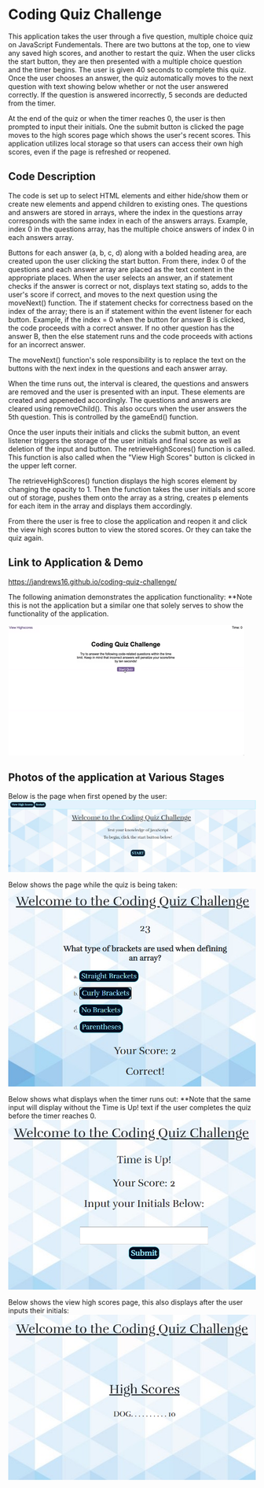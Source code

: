 # Coding Quiz Challenge

This application takes the user through a five question, multiple choice quiz on JavaScript Fundementals. There are two buttons at the top, one to view any saved high scores, and another to restart the quiz. When the user clicks the start button, they are then presented with a multiple choice question and the timer begins. The user is given 40 seconds to complete this quiz. Once the user chooses an answer, the quiz automatically moves to the next question with text showing below whether or not the user answered correctly. If the question is answered incorrectly, 5 seconds are deducted from the timer.

At the end of the quiz or when the timer reaches 0, the user is then prompted to input their initials. One the submit button is clicked the page moves to the high scores page which shows the user's recent scores. This application utilizes local storage so that users can access their own high scores, even if the page is refreshed or reopened.

## Code Description

The code is set up to select HTML elements and either hide/show them or create new elements and append children to existing ones. The questions and answers are stored in arrays, where the index in the questions array corresponds with the same index in each of the answers arrays. Example, index 0 in the questions array, has the multiple choice answers of index 0 in each answers array. 

Buttons for each answer (a, b, c, d) along with a bolded heading area, are created upon the user clicking the start button. From there, index 0 of the questions and each answer array are placed as the text content in the appropriate places. When the user selects an answer, an if statement checks if the answer is correct or not, displays text stating so, adds to the user's score if correct, and moves to the next question using the moveNext() function. The if statement checks for correctness based on the index of the array; there is an if statement within the event listener for each button. Example, if the index = 0 when the button for answer B is clicked, the code proceeds with a correct answer. If no other question has the answer B, then the else statement runs and the code proceeds with actions for an incorrect answer.

The moveNext() function's sole responsibility is to replace the text on the buttons with the next index in the questions and each answer array.

When the time runs out, the interval is cleared, the questions and answers are removed and the user is presented with an input. These elements are created and appeneded accordingly. The questions and answers are cleared using removeChild(). This also occurs when the user answers the 5th question. This is controlled by the gameEnd() function. 

Once the user inputs their initials and clicks the submit button, an event listener triggers the storage of the user initials and final score as well as deletion of the input and button. The retrieveHighScores() function is called. This function is also called when the "View High Scores" button is clicked in the upper left corner.

The retrieveHighScores() function displays the high scores element by changing the opacity to 1. Then the function takes the user initials and score out of storage, pushes them onto the array as a string, creates p elements for each item in the array and displays them accordingly. 

From there the user is free to close the application and reopen it and click the view high scores button to view the stored scores. Or they can take the quiz again. 

## Link to Application & Demo 

https://jandrews16.github.io/coding-quiz-challenge/

The following animation demonstrates the application functionality:
**Note this is not the application but a similar one that solely serves to show the functionality of the application. 

![code quiz](./Assets/Images/demo.gif)

## Photos of the application at Various Stages 

Below is the page when first opened by the user:
![home page](./Assets/Images/homepage.PNG)

Below shows the page while the quiz is being taken:
![question](./Assets/Images/question.PNG)

Below shows what displays when the timer runs out:
**Note that the same input will display without the Time is Up! text if the user completes the quiz before the timer reaches 0. 
![timeout and input](./Assets/Images/timeout.PNG)

Below shows the view high scores page, this also displays after the user inputs their initials:
![high scores](./Assets/Images/Highscore.PNG)
